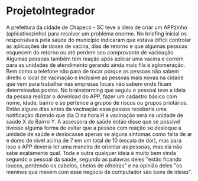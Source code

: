 # ProjetoIntegrador

A prefeitura da cidade de Chapecó - SC teve a ideia de criar um APPzinho (aplicativozinho) para resolver um problema enorme. No briefing inicial os responsáveis pela saúde do município indicaram que estava difícil controlar as aplicações de doses de vacina, dias de retorno e que algumas pessoas esquecem do retorno ou até perdem seu comprovante de vacinação. Algumas pessoas também tem reação após aplicar uma vacina e correm para as unidades de atendimento gerando ainda mais fila e aglomeração. Bem como o telefone não para de tocar porque as pessoas não sabem direito o local de vacinação e inclusive as pessoas mais novas na cidade que vem para trabalhar nas empresas locais não sabem onde ficam determinados postos. No brainstorming que seguiu o pessoal teve a ideia da pessoa realizar o download do APP, fazer um cadastro básico com nome, idade, bairro e se pertence a grupos de riscos ou grupos priotários. Então alguns dias antes da vacinação essa pessoa receberia uma notificação dizendo que dia D na hora H a vacinação será na unidade de saúde X do Bairro Y. A assessora de saúde então disse que se possível tivesse alguma forma de evitar que a pessoa com reação se desloque a unidade de saúde e deslocasse apenas se alguns sintomas como falta de ar e dores de nível acima de 7 em um total de 10 (escala de dor), mas para isso o APP deveria ter uma maneira de orientar as pessoas, mas ela não sabe exatamente qual. Toda e outra qualquer ideia é muito bem vinda segundo o pessoal da saúde, segundo as palavras deles "estão ficando loucos, perdendo os cabelos, cheios de olheiras" e na opinião deles "os meninos que mexem com esse negócio de computador são bons de ideias".

